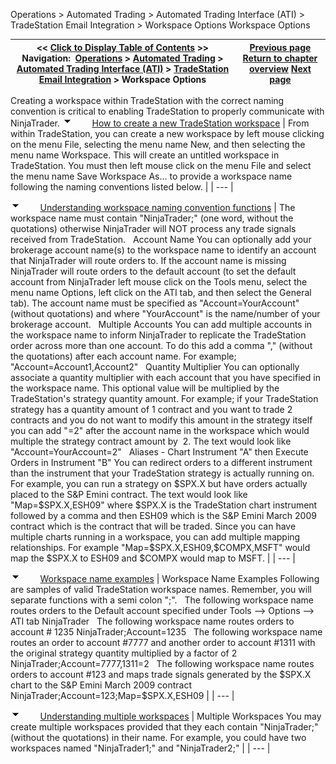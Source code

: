 ﻿
Operations > Automated Trading > Automated Trading Interface (ATI) > TradeStation Email Integration > Workspace Options
Workspace Options

| << [Click to Display Table of Contents](workspace_options.md) >> **Navigation:**     [Operations](operations-1.md) > [Automated Trading](automated_trading-1.md) > [Automated Trading Interface (ATI)](automated_trading_interface_at-1.md) > [TradeStation Email Integration](tradestation_email_integration-1.md) > Workspace Options | [Previous page](stop_order_handling-1.md) [Return to chapter overview](tradestation_email_integration-1.md) [Next page](running_ninjascript_strategies-1.md) |
| --- | --- |
Creating a workspace within TradeStation with the correct naming convention is critical to enabling TradeStation to properly communicate with NinjaTrader.
![tog_minus](tog_minus-1.gif)        [How to create a new TradeStation workspace](javascript:HMToggle('toggle','HowToCreateANewTradestationWorkspace','HowToCreateANewTradestationWorkspace_ICON'))
| From within TradeStation, you can create a new workspace by left mouse clicking on the menu File, selecting the menu name New, and then selecting the menu name Workspace. This will create an untitled workspace in TradeStation. You must then left mouse click on the menu File and select the menu name Save Workspace As... to provide a workspace name following the naming conventions listed below. |
| --- |

![tog_minus](tog_minus-1.gif)        [Understanding workspace naming convention functions](javascript:HMToggle('toggle','UnderstandingWorkspaceNamingConventionFunctions','UnderstandingWorkspaceNamingConventionFunctions_ICON'))
| The workspace name must contain "NinjaTrader;" (one word, without the quotations) otherwise NinjaTrader will NOT process any trade signals received from TradeStation.   Account Name You can optionally add your brokerage account name(s) to the workspace name to identify an account that NinjaTrader will route orders to. If the account name is missing NinjaTrader will route orders to the default account (to set the default account from NinjaTrader left mouse click on the Tools menu, select the menu name Options, left click on the ATI tab, and then select the General tab). The account name must be specified as "Account=YourAccount" (without quotations) and where "YourAccount" is the name/number of your brokerage account.   Multiple Accounts  You can add multiple accounts in the workspace name to inform NinjaTrader to replicate the TradeStation order across more than one account. To do this add a comma "," (without the quotations) after each account name. For example; "Account=Account1,Account2"   Quantity Multiplier You can optionally associate a quantity multiplier with each account that you have specified in the workspace name. This optional value will be multiplied by the TradeStation's strategy quantity amount. For example; if your TradeStation strategy has a quantity amount of 1 contract and you want to trade 2 contracts and you do not want to modify this amount in the strategy itself you can add "=2" after the account name in the workspace which would multiple the strategy contract amount by  2. The text would look like "Account=YourAccount=2"   Aliases - Chart Instrument "A" then Execute Orders in Instrument "B"  You can redirect orders to a different instrument than the instrument that your TradeStation strategy is actually running on. For example, you can run a strategy on $SPX.X but have orders actually placed to the S&P Emini contract. The text would look like "Map=$SPX.X,ESH09" where $SPX.X is the TradeStation chart instrument followed by a comma and then ESH09 which is the S&P Emini March 2009 contract which is the contract that will be traded. Since you can have multiple charts running in a workspace, you can add multiple mapping relationships. For example "Map=$SPX.X,ESH09,$COMPX,MSFT" would map the $SPX.X to ESH09 and $COMPX would map to MSFT. |
| --- |

![tog_minus](tog_minus-1.gif)        [Workspace name examples](javascript:HMToggle('toggle','WorkspaceNameExamples','WorkspaceNameExamples_ICON'))
| Workspace Name Examples Following are samples of valid TradeStation workspace names. Remember, you will separate functions with a semi colon ";".   The following workspace name routes orders to the Default account specified under Tools --> Options --> ATI tab NinjaTrader   The following workspace name routes orders to account # 1235 NinjaTrader;Account=1235   The following workspace name routes an order to account #7777 and another order to account #1311 with the original strategy quantity multiplied by a factor of 2 NinjaTrader;Account=7777,1311=2   The following workspace name routes orders to account #123 and maps trade signals generated by the $SPX.X chart to the S&P Emini March 2009 contract NinjaTrader;Account=123;Map=$SPX.X,ESH09 |
| --- |

![tog_minus](tog_minus-1.gif)        [Understanding multiple workspaces](javascript:HMToggle('toggle','UnderstandingMultipleWorkspaces','UnderstandingMultipleWorkspaces_ICON'))
| Multiple Workspaces You may create multiple workspaces provided that they each contain "NinjaTrader;" (without the quotations) in their name. For example, you could have two workspaces named "NinjaTrader1;" and "NinjaTrader2;" |
| --- |
